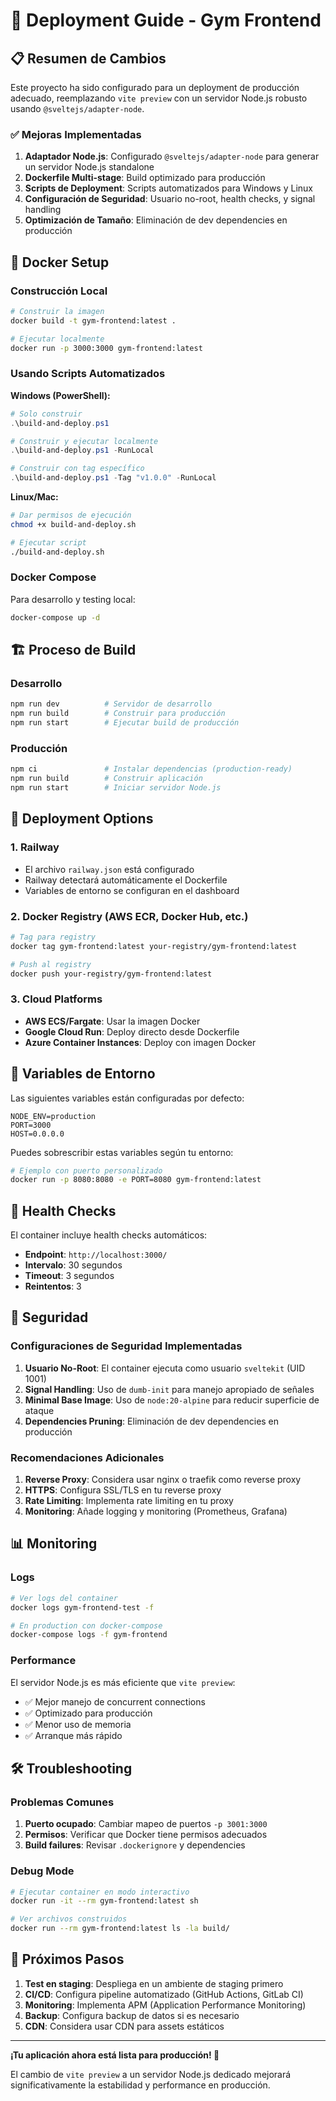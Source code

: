 # 🚀 Deployment Guide - Gym Frontend

## 📋 Resumen de Cambios

Este proyecto ha sido configurado para un deployment de producción adecuado, reemplazando `vite preview` con un servidor Node.js robusto usando `@sveltejs/adapter-node`.

### ✅ Mejoras Implementadas

1. **Adaptador Node.js**: Configurado `@sveltejs/adapter-node` para generar un servidor Node.js standalone
2. **Dockerfile Multi-stage**: Build optimizado para producción
3. **Scripts de Deployment**: Scripts automatizados para Windows y Linux
4. **Configuración de Seguridad**: Usuario no-root, health checks, y signal handling
5. **Optimización de Tamaño**: Eliminación de dev dependencies en producción

## 🐳 Docker Setup

### Construcción Local

```bash
# Construir la imagen
docker build -t gym-frontend:latest .

# Ejecutar localmente
docker run -p 3000:3000 gym-frontend:latest
```

### Usando Scripts Automatizados

**Windows (PowerShell):**
```powershell
# Solo construir
.\build-and-deploy.ps1

# Construir y ejecutar localmente
.\build-and-deploy.ps1 -RunLocal

# Construir con tag específico
.\build-and-deploy.ps1 -Tag "v1.0.0" -RunLocal
```

**Linux/Mac:**
```bash
# Dar permisos de ejecución
chmod +x build-and-deploy.sh

# Ejecutar script
./build-and-deploy.sh
```

### Docker Compose

Para desarrollo y testing local:

```bash
docker-compose up -d
```

## 🏗️ Proceso de Build

### Desarrollo
```bash
npm run dev          # Servidor de desarrollo
npm run build        # Construir para producción
npm run start        # Ejecutar build de producción
```

### Producción
```bash
npm ci               # Instalar dependencias (production-ready)
npm run build        # Construir aplicación
npm run start        # Iniciar servidor Node.js
```

## 🚀 Deployment Options

### 1. Railway
- El archivo `railway.json` está configurado
- Railway detectará automáticamente el Dockerfile
- Variables de entorno se configuran en el dashboard

### 2. Docker Registry (AWS ECR, Docker Hub, etc.)
```bash
# Tag para registry
docker tag gym-frontend:latest your-registry/gym-frontend:latest

# Push al registry
docker push your-registry/gym-frontend:latest
```

### 3. Cloud Platforms
- **AWS ECS/Fargate**: Usar la imagen Docker
- **Google Cloud Run**: Deploy directo desde Dockerfile
- **Azure Container Instances**: Deploy con imagen Docker

## 🔧 Variables de Entorno

Las siguientes variables están configuradas por defecto:

```env
NODE_ENV=production
PORT=3000
HOST=0.0.0.0
```

Puedes sobrescribir estas variables según tu entorno:

```bash
# Ejemplo con puerto personalizado
docker run -p 8080:8080 -e PORT=8080 gym-frontend:latest
```

## 🏥 Health Checks

El container incluye health checks automáticos:
- **Endpoint**: `http://localhost:3000/`
- **Intervalo**: 30 segundos
- **Timeout**: 3 segundos
- **Reintentos**: 3

## 🔐 Seguridad

### Configuraciones de Seguridad Implementadas

1. **Usuario No-Root**: El container ejecuta como usuario `sveltekit` (UID 1001)
2. **Signal Handling**: Uso de `dumb-init` para manejo apropiado de señales
3. **Minimal Base Image**: Uso de `node:20-alpine` para reducir superficie de ataque
4. **Dependencies Pruning**: Eliminación de dev dependencies en producción

### Recomendaciones Adicionales

1. **Reverse Proxy**: Considera usar nginx o traefik como reverse proxy
2. **HTTPS**: Configura SSL/TLS en tu reverse proxy
3. **Rate Limiting**: Implementa rate limiting en tu proxy
4. **Monitoring**: Añade logging y monitoring (Prometheus, Grafana)

## 📊 Monitoring

### Logs
```bash
# Ver logs del container
docker logs gym-frontend-test -f

# En production con docker-compose
docker-compose logs -f gym-frontend
```

### Performance
El servidor Node.js es más eficiente que `vite preview`:
- ✅ Mejor manejo de concurrent connections
- ✅ Optimizado para producción
- ✅ Menor uso de memoria
- ✅ Arranque más rápido

## 🛠️ Troubleshooting

### Problemas Comunes

1. **Puerto ocupado**: Cambiar mapeo de puertos `-p 3001:3000`
2. **Permisos**: Verificar que Docker tiene permisos adecuados
3. **Build failures**: Revisar `.dockerignore` y dependencies

### Debug Mode
```bash
# Ejecutar container en modo interactivo
docker run -it --rm gym-frontend:latest sh

# Ver archivos construidos
docker run --rm gym-frontend:latest ls -la build/
```

## 📝 Próximos Pasos

1. **Test en staging**: Despliega en un ambiente de staging primero
2. **CI/CD**: Configura pipeline automatizado (GitHub Actions, GitLab CI)
3. **Monitoring**: Implementa APM (Application Performance Monitoring)
4. **Backup**: Configura backup de datos si es necesario
5. **CDN**: Considera usar CDN para assets estáticos

---

**¡Tu aplicación ahora está lista para producción! 🎉**

El cambio de `vite preview` a un servidor Node.js dedicado mejorará significativamente la estabilidad y performance en producción.
